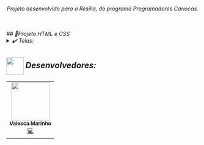 <div align="center">
<i><h6>Projeto desenvolvido para a Resilia, do programa Programadores Cariocas.<br></br>
</div>
## 💬Projeto HTML e CSS

<details>
  <summary>✔️ Telas:</summary>
      <p align="justify">
      1: Tela Inicio<br>
      2:  Tela hobbies <br>
      3:  Tela contato <br>
  </details>
  


## <img height="45px" align="center" src="https://github.com/luqui2/Sistema-para-Viagens-/blob/main/src/imagens/set.gif">   Desenvolvedores:

  <table>
  <tr>
    <td align="center"><a href="https://github.com/Valhutcherson"><img src="https://avatars.githubusercontent.com/u/113068971?v=4" width="100px;" alt=""/><br /><sub><b>Valesca Marinho</b></sub></a><br /><a href="" title="Code">💻</a></td>
  </tr>
</table>
